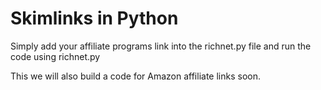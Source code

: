 # Skimlinks in Python
Simply add your affiliate programs link into the richnet.py file and run the code using richnet.py

This we will also build a code for Amazon affiliate links soon.
